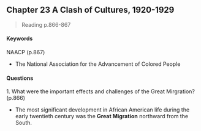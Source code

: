 ## Chapter 23 A Clash of Cultures, 1920-1929

>Reading
p.866-867

#### Keywords
NAACP (p.867)
+ The National Association for the Advancement of Colored People

#### Questions
1\. What were the important effects and challenges of the Great Mirgration? (p.866)
+ The most significant development in African American life during the early twentieth century was the **Great Migration** northward from the South.
